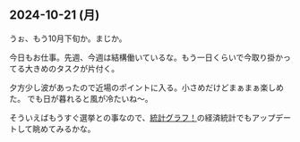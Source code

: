 ## 2024-10-21 (月)

うぉ、もう10月下旬か。まじか。

今日もお仕事。先週、今週は結構働いているな。もう一日くらいで今取り掛かってる大きめのタスクが片付く。

夕方少し波があったので近場のポイントに入る。小さめだけどまぁまぁ楽しめた。
でも日が暮れると風が冷たいね〜。

そういえばもうすぐ選挙との事なので、[統計グラフ！](%E7%B5%B1%E8%A8%88%E3%82%B0%E3%83%A9%E3%83%95%EF%BC%81)の経済統計でもアップデートして眺めてみるかな。